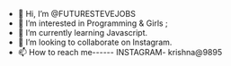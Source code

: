- 👋 Hi, I’m @FUTURESTEVEJOBS
- 👀 I’m interested in Programming & Girls ;
- 🌱 I’m currently learning Javascript.
- 💞️ I’m looking to collaborate on Instagram.
- 📫 How to reach me------ INSTAGRAM- krishna@9895

<!---
FUTURESTEVEJOBS/FUTURESTEVEJOBS is a ✨ special ✨ repository because its `README.md` (this file) appears on your GitHub profile.
You can click the Preview link to take a look at your changes.
--->
